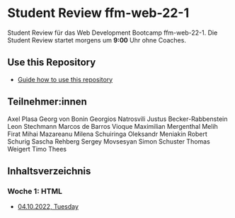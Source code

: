 # Student Review ffm-web-22-1

Student Review für das Web Development Bootcamp ffm-web-22-1.
Die Student Review startet morgens um **9:00** Uhr ohne Coaches.

## Use this Repository

- [Guide how to use this repository](/docs/install-manual.md)

## Teilnehmer:innen

Axel Plasa
Georg von Bonin
Georgios Natrosvili
Justus Becker-Rabbenstein
Leon Stechmann
Marcos de Barros Vioque
Maximilian Mergenthal
Melih Firat
Mihai Mazareanu
Milena Schuiringa
Oleksandr Meniakin
Robert Schurig
Sascha Rehberg
Sergey Movsesyan
Simon Schuster
Thomas Weigert
Timo Thees

## Inhaltsverzeichnis

### Woche 1: HTML

- [04.10.2022, Tuesday](/week1/2022-10-04-tuesday.md)
